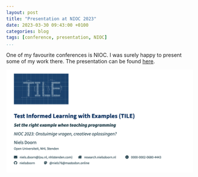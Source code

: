 ```yaml
---
layout: post
title: "Presentation at NIOC 2023"
date: 2023-03-30 09:43:00 +0100
categories: blog
tags: [conference, presentation, NIOC]
...
```


One of my favourite conferences is NIOC. I was surely happy to present some of my work there. The presentation can be found [here](/TILE_presentation_NIOC_2023.pdf).

![NIOC presentation](/NIOC2023.png "First slide of my NIOC presentation")